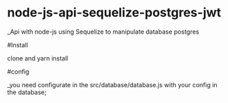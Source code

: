 # node-js-api-sequelize-postgres-jwt

_Api with node-js using Sequelize to manipulate database postgres

#Install

clone and yarn install

#config

_you need configurate in the src/database/database.js with your config in the database;
